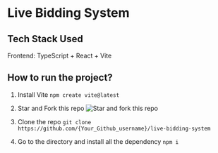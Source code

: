 # Live Bidding System

## Tech Stack Used
Frontend: TypeScript + React + Vite

## How to run the project?

1. Install Vite
`npm create vite@latest`

2. Star and Fork this repo
![Star and fork this repo](https://user-images.githubusercontent.com/46455250/194689583-973eb468-8344-4721-9c7a-6e28e2c276ce.png)

3. Clone the repo
`git clone https://github.com/{Your_Github_username}/live-bidding-system`

4. Go to the directory and install all the dependency
`npm i`
